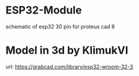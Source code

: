 # ESP32-Module
schematic of esp32 30 pin for proteus cad 8

# Model in 3d by KlimukVI
url: https://grabcad.com/library/esp32-wroom-32-3
